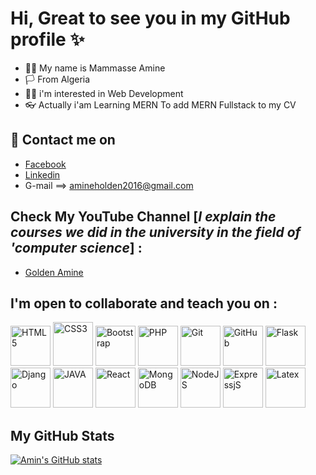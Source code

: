 # Hi, Great to see you in my GitHub profile :sparkles:

- :frowning_man: My name is Mammasse Amine
- 🏳 From Algeria  
- :man_technologist: i'm interested in Web Development
- :eyeglasses: Actually i'am Learning MERN To add MERN Fullstack to my CV

## :calling:	Contact me on 
 - [Facebook](https://www.facebook.com/amine.davide.96)
 - [Linkedin](https://www.linkedin.com/in/aminemammasse/)
 - G-mail ==> amineholden2016@gmail.com
 
 ## Check My YouTube Channel [*I explain the courses we did in the university in the field of 'computer science*] :
 - [Golden Amine](https://www.youtube.com/channel/UCAJ9nl5FLfy2CyrJ1GE7XpA)

 ## I'm open to collaborate and teach you on :
<p float="left">
<img src="https://cdn.worldvectorlogo.com/logos/html-1.svg" height="64" width="64" title="HTML5"/>

<img src="https://cdn.worldvectorlogo.com/logos/css-3.svg" height="70" width="64" title="CSS3" />
 
<img src="https://cdn.worldvectorlogo.com/logos/bootstrap-5-1.svg" height="64" width="64" title="Bootstrap" />
 

<img src="https://cdn.worldvectorlogo.com/logos/php-1.svg" height="64" width="64" title="PHP" />
 
<img src="https://cdn.worldvectorlogo.com/logos/git.svg" height="64" width="64" title="Git" />

<img src="https://cdn.worldvectorlogo.com/logos/github-icon-1.svg" height="64" width="64" title="GitHub" />
 
<img src ="https://cdn.worldvectorlogo.com/logos/flask.svg" height="64" width="64" title="Flask" />

<img src="https://cdn.worldvectorlogo.com/logos/django-community.svg" height="64" width="64" title="Django" />
 
<img src="https://cdn.worldvectorlogo.com/logos/java-4.svg" height="64" width="64" title="JAVA" />

 <img src="https://cdn.worldvectorlogo.com/logos/react-2.svg" height="64" width="64" title="React" />
 
 <img src="https://cdn.worldvectorlogo.com/logos/mongodb-icon-1.svg" height="64" width="64" title="MongoDB" />
 
  <img src="https://cdn.worldvectorlogo.com/logos/nodejs-1.svg" height="64" width="64" title="NodeJS" />
 
  <img src="https://cdn.worldvectorlogo.com/logos/express-109.svg" height="64" width="64" title="ExpressjS" />
 
<img src="https://cdn.worldvectorlogo.com/logos/latex.svg" height="64" width="64" title="Latex" />
</p>

## My GitHub Stats

[![Amin's GitHub stats](https://github-readme-stats.vercel.app/api?username=MammasseAmine)](https://github.com/anuraghazra/github-readme-stats)
<!---
MammasseAmine/MammasseAmine is a ✨ special ✨ repository because its `README.md` (this file) appears on your GitHub profile.
You can click the Preview link to take a look at your changes.
--->
